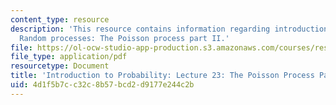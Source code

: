 ```yaml
---
content_type: resource
description: 'This resource contains information regarding introduction to probability:
  Random processes: The Poisson process part II.'
file: https://ol-ocw-studio-app-production.s3.amazonaws.com/courses/res-6-012-introduction-to-probability-spring-2018/4d1f5b7cc32c8b57bcd2d9177e244c2b_MITRES_6_012S18_L23AS.pdf
file_type: application/pdf
resourcetype: Document
title: 'Introduction to Probability: Lecture 23: The Poisson Process Part II'
uid: 4d1f5b7c-c32c-8b57-bcd2-d9177e244c2b
---
```

